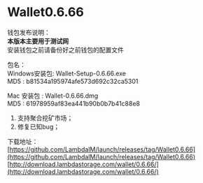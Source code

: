 # Wallet0.6.66

钱包发布说明：  
**本版本主要用于测试网**  
安装钱包之前请备份好之前钱包的配置文件    

包名：  
Windows安装包: Wallet-Setup-0.6.66.exe  
MD5 : b81534a195974afe573d692c32ca5301  

Mac 安装包 : Wallet-0.6.66.dmg  
MD5 : 61978959af83ea441b90b0b7b41c88e8  

1. 支持聚合挖矿市场；  
2. 修复已知bug；  
  

下载地址：  
[https://github.com/LambdaIM/launch/releases/tag/Wallet0.6.66](https://github.com/LambdaIM/launch/releases/tag/Wallet0.6.66)
[http://download.lambdastorage.com/wallet/0.6.66/](http://download.lambdastorage.com/wallet/0.6.66/)
